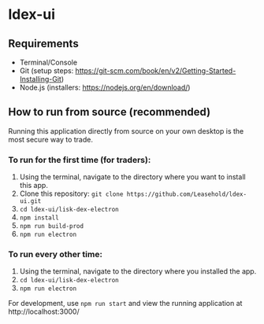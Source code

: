 # ldex-ui

## Requirements

- Terminal/Console
- Git (setup steps: https://git-scm.com/book/en/v2/Getting-Started-Installing-Git)
- Node.js (installers: https://nodejs.org/en/download/)

## How to run from source (recommended)

Running this application directly from source on your own desktop is the most secure way to trade.

### To run for the first time (for traders):

1. Using the terminal, navigate to the directory where you want to install this app.
2. Clone this repository: `git clone https://github.com/Leasehold/ldex-ui.git`
3. `cd ldex-ui/lisk-dex-electron`
4. `npm install`
5. `npm run build-prod`
6. `npm run electron`

### To run every other time:

1. Using the terminal, navigate to the directory where you installed the app.
2. `cd ldex-ui/lisk-dex-electron`
3. `npm run electron`

For development, use `npm run start` and view the running application at http://localhost:3000/
